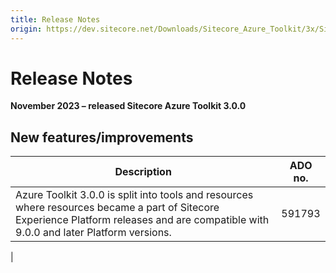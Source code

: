 ```yaml
---
title: Release Notes
origin: https://dev.sitecore.net/Downloads/Sitecore_Azure_Toolkit/3x/Sitecore_Azure_Toolkit_300/Release_Notes
---
```


# Release Notes

**November 2023 – released Sitecore Azure Toolkit 3.0.0**

## New features/improvements

 | Description | ADO no. |
 | --- | --- |
 | ​​Azure Toolkit 3.0.0 is split into tools and resources where resources became a part of Sitecore Experience Platform releases and are compatible with 9.0.0 and later Platform versions. | 591793  
 |